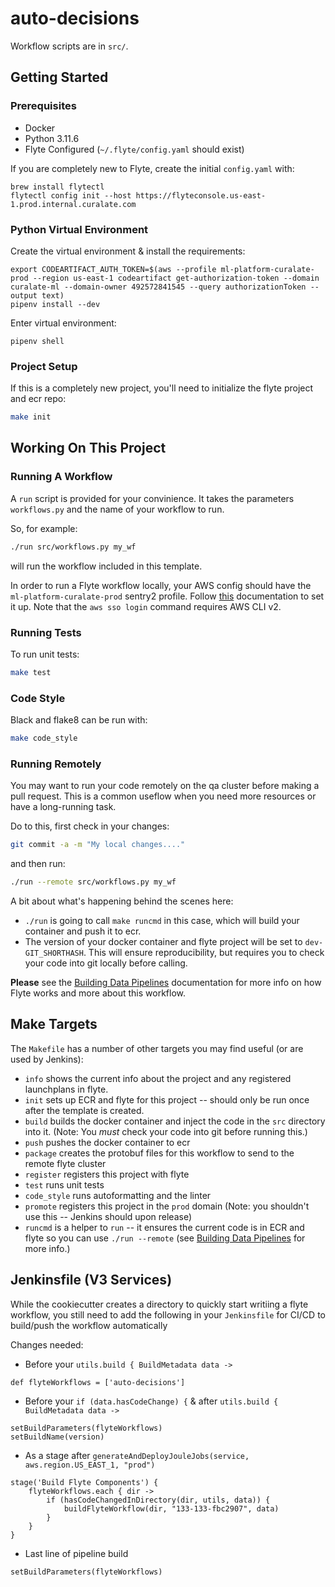 # auto-decisions

Workflow scripts are in `src/`. 

## Getting Started

### Prerequisites

- Docker
- Python 3.11.6
- Flyte Configured (`~/.flyte/config.yaml` should exist)

If you are completely new to Flyte, create the initial `config.yaml` with:
```
brew install flytectl
flytectl config init --host https://flyteconsole.us-east-1.prod.internal.curalate.com
```

### Python Virtual Environment 
Create the virtual environment & install the requirements:
```
export CODEARTIFACT_AUTH_TOKEN=$(aws --profile ml-platform-curalate-prod --region us-east-1 codeartifact get-authorization-token --domain curalate-ml --domain-owner 492572841545 --query authorizationToken --output text)
pipenv install --dev
```
Enter virtual environment:
```
pipenv shell
```

### Project Setup

If this is a completely new project, you'll need to initialize the flyte project and ecr repo:
```sh
make init
```

## Working On This Project

### Running A Workflow
A `run` script is provided for your convinience. It takes the parameters `workflows.py` and the name of your workflow to run.

So, for example:
```sh
./run src/workflows.py my_wf
```
will run the workflow included in this template.

In order to run a Flyte workflow locally, your AWS config should have the `ml-platform-curalate-prod` sentry2 profile. Follow [this](https://bazaarvoice.atlassian.net/wiki/spaces/DEV/pages/78185693189/Machine+Learning+Sentry2+Access) documentation to set it up. Note that the `aws sso login` command requires AWS CLI v2.

### Running Tests
To run unit tests:
```sh
make test
```

### Code Style

Black and flake8 can be run with:
```sh
make code_style
```

### Running Remotely
You may want to run your code remotely on the qa cluster before making a pull request. This is a common useflow when you need more resources or have a long-running task. 

Do to this, first check in your changes:
```sh
git commit -a -m "My local changes...."
```
and then run:
```sh
./run --remote src/workflows.py my_wf
```


A bit about what's happening behind the scenes here:
* `./run` is going to call `make runcmd` in this case, which will build your container and push it to ecr.
* The version of your docker container and flyte project will be set to `dev-GIT_SHORTHASH`. This will ensure reproducibility, but requires you to check your code into git locally before calling.


**Please** see the [Building Data Pipelines](https://bazaarvoice.atlassian.net/wiki/spaces/DEV/pages/78087192634/MLOps+Step+2+Data+Preparation#Building-Data-Pipelines) documentation for more info on how Flyte works and more about this workflow.

## Make Targets

The `Makefile` has a number of other targets you may find useful (or are used by Jenkins):
* `info` shows the current info about the project and any registered launchplans in flyte.
* `init` sets up ECR and flyte for this project -- should only be run once after the template is created.
* `build` builds the docker container and inject the code in the `src` directory into it. (Note: You _must_ check your code into git before running this.)
* `push` pushes the docker container to ecr
* `package` creates the protobuf files for this workflow to send to the remote flyte cluster
* `register` registers this project with flyte
* `test` runs unit tests
* `code_style` runs autoformatting and the linter
* `promote` registers this project in the `prod` domain (Note: you shouldn't use this -- Jenkins should upon release)
* `runcmd` is a helper to `run` -- it ensures the current code is in ECR and flyte so you can use `./run --remote` (see [Building Data Pipelines](https://bazaarvoice.atlassian.net/wiki/spaces/DEV/pages/78087192634/MLOps+Step+2+Data+Preparation#Building-Data-Pipelines) for more info.) 


## Jenkinsfile (V3 Services)
While the cookiecutter creates a directory to quickly start writiing a flyte workflow,
you still need to add the following in your `Jenkinsfile` for CI/CD to build/push the 
workflow automatically

Changes needed:
- Before your `utils.build { BuildMetadata data ->`
```
def flyteWorkflows = ['auto-decisions']
```
- Before your `if (data.hasCodeChange) {` & after `utils.build { BuildMetadata data ->`
```
setBuildParameters(flyteWorkflows)
setBuildName(version)
```
- As a stage after `generateAndDeployJouleJobs(service, aws.region.US_EAST_1, "prod")`
```
stage('Build Flyte Components') {
    flyteWorkflows.each { dir ->
        if (hasCodeChangedInDirectory(dir, utils, data)) {
            buildFlyteWorkflow(dir, "133-133-fbc2907", data)
        }
    }
}
```
- Last line of pipeline build
```
setBuildParameters(flyteWorkflows)
```

